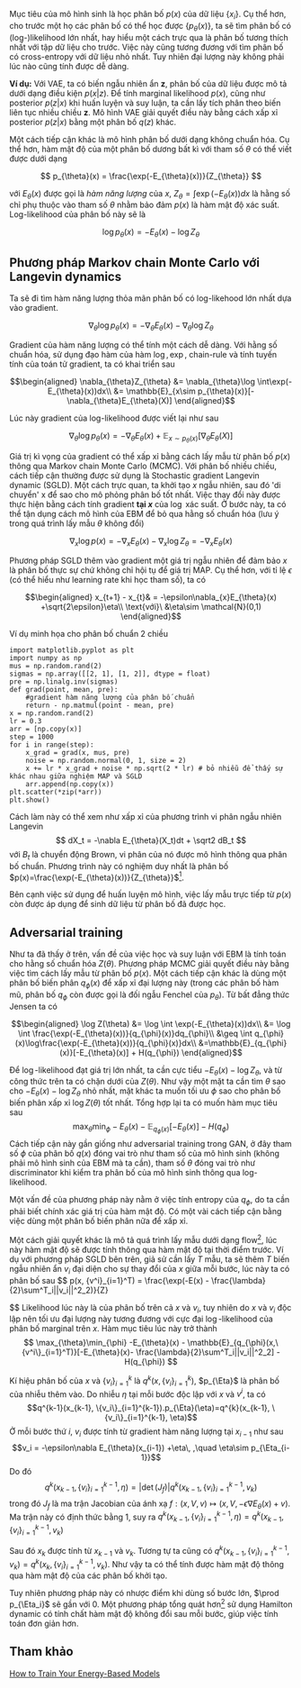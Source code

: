 Mục tiêu của mô hình sinh là học phân bố $p(x)$ của dữ liệu $\{x_i\}$. Cụ thể hơn, cho trước một họ các phân bố có thể học được $\{p_{\theta}(x)\}$, ta sẽ tìm phân bố có (log-)likelihood lớn nhất, hay hiểu một cách trực qua là phân bố tương thích nhất với tập dữ liệu cho trước. Việc này cũng tương đương với tìm phân bố có cross-entropy với dữ liệu nhỏ nhất. Tuy nhiên đại lượng này không phải lúc nào cũng tính được dễ dàng.<br>

**Ví dụ:** Với VAE, ta có biến ngẫu nhiên ẩn $\boldsymbol{z}$, phân bố của dữ liệu được mô tả dưới dạng điều kiện $p(x|z)$. Để tính marginal likelihood $p(x)$, cũng như posterior $p(z|x)$ khi huấn luyện và suy luận, ta cần lấy tích phân theo biến liên tục nhiều chiều $\boldsymbol{z}$. Mô hình VAE giải quyết điều này bằng cách xấp xỉ posterior $p(z|x)$ bằng một phân bố $q(z)$ khác.

Một cách tiếp cận khác là mô hình phân bố dưới dạng không chuẩn hóa. Cụ thể hơn, hàm mật độ của một phân bố dương bất kì với tham số $\theta$ có thể viết được dưới dạng

$$
p_{\theta}(x) = \frac{\exp(-E_{\theta}(x))}{Z_{\theta}}
$$

 với $E_{\theta}(x)$ được gọi là *hàm năng lượng* của $x$, $Z_{\theta}=\int\exp(-E_{\theta}(x))dx$ là hằng số chỉ phụ thuộc vào tham số $\theta$ nhằm bảo đảm $p(x)$ là hàm mật độ xác suất. Log-likelihood của phân bố này sẽ là
 
  $$
\log p_{\theta}(x)= -E_{\theta}(x) - \log Z_{\theta}
 $$
  ## Phương pháp Markov chain Monte Carlo với Langevin dynamics
 Ta sẽ đi tìm hàm năng lượng thỏa mãn phân bố có log-likehood lớn nhất dựa vào gradient.
 
 $$
 \nabla_{\theta}\log p_{\theta}(x)= -\nabla_{\theta}E_{\theta}(x) - \nabla_{\theta}\log Z_{\theta}
 $$
 
 Gradient của hàm năng lượng có thể tính một cách dễ dàng. Với hằng số chuẩn hóa, sử dụng đạo hàm của hàm $\log, \exp$, chain-rule và tính tuyến tính của toán tử gradient, ta có khai triển sau
 
 $$\begin{aligned}
 \nabla_{\theta}Z_{\theta} &=  \nabla_{\theta}\log \int\exp(-E_{\theta}(x))dx\\
 &= \mathbb{E}_{x\sim p_{\theta}(x)}[-\nabla_{\theta}E_{\theta}(X)]
 \end{aligned}$$
 
 Lúc này gradient của log-likelihood được viết lại như sau
 
 $$
  \nabla_{\theta}\log p_{\theta}(x)= -\nabla_{\theta}E_{\theta}(x) +\mathbb{E}_{x\sim p_{\theta}(x)}[\nabla_{\theta}E_{\theta}(X)]
 $$

 Giá trị kì vọng của gradient có thể xấp xỉ bằng cách lấy mẫu từ phân bố $p(x)$ thông qua Markov chain Monte Carlo (MCMC). Với phân bố nhiều chiều, cách tiếp cận thường được sử dụng là Stochastic gradient Langevin dynamic (SGLD). Một cách trực quan, ta khởi tạo $x$ ngẫu nhiên, sau đó 'di chuyển' x để sao cho mô phỏng phân bố tốt nhất. Việc thay đổi này được thực hiện bằng cách tính gradient **tại $x$** của $\log$ xác suất. Ở bước này, ta có thể tận dụng cách mô hình của EBM để bỏ qua hằng số chuẩn hóa (lưu ý trong quá trình lấy mẫu $\theta$ không đổi)
 
 $$
 \nabla_x\log p(x) = -\nabla_{x}E_{\theta}(x) - \nabla_{x}\log Z_{\theta}= -\nabla_{x}E_{\theta}(x)
 $$
 
 Phương pháp SGLD thêm vào gradient một giá trị ngẫu nhiên để đảm bảo $x$ là phân bố thực sự chứ không chỉ hội tụ để giá trị MAP. Cụ thể hơn, với tỉ lệ $\epsilon$ (có thể hiểu như learning rate khi học tham số), ta có
 
 $$\begin{aligned}
 x_{t+1} - x_{t}& = -\epsilon\nabla_{x}E_{\theta}(x) +\sqrt{2\epsilon}\eta\\
  \text{với}\  &\eta\sim \mathcal{N}(0,1)
  \end{aligned}$$
  
Ví dụ minh họa cho phân bố chuẩn 2 chiều
```
import matplotlib.pyplot as plt
import numpy as np
mus = np.random.rand(2)
sigmas = np.array([[2, 1], [1, 2]], dtype = float)
pre = np.linalg.inv(sigmas)
def grad(point, mean, pre):
    #gradient hàm năng lượng của phân bố chuẩn
    return - np.matmul(point - mean, pre) 
x = np.random.rand(2)
lr = 0.3
arr = [np.copy(x)]
step = 1000
for i in range(step):
    x_grad = grad(x, mus, pre)
    noise = np.random.normal(0, 1, size = 2)
    x += lr * x_grad + noise * np.sqrt(2 * lr) # bỏ nhiễu để thấy sự khác nhau giữa nghiệm MAP và SGLD
    arr.append(np.copy(x))
plt.scatter(*zip(*arr))
plt.show()
```
  Cách làm này có thể xem như xấp xỉ của phương trình vi phân ngẫu nhiên Langevin 
  $$
  dX_t = -\nabla E_{\theta}(X_t)dt  + \sqrt2 dB_t
  $$
  với $B_t$ là chuyển động Brown, vi phân của nó được mô hình thông qua phân bố chuẩn. Phương trình này có nghiệm duy nhất là phân bố $p(x)=\frac{\exp(-E_{\theta}(x))}{Z_{\theta}}$[$^1$].
  
  [$^1$]: https://link.springer.com/book/10.1007/978-1-4939-1323-7
  
  Bên cạnh việc sử dụng để huấn luyện mô hình, việc lấy mẫu trực tiếp từ $p(x)$ còn được áp dụng để sinh dữ liệu từ phân bố đã được học.
  ## Adversarial training
  Như ta đã thấy ở trên, vấn đề của việc học và suy luận với EBM là tính toán cho hằng số chuẩn hóa $Z(\theta)$. Phương pháp MCMC giải quyết điều này bằng việc tìm cách lấy mẫu từ phân bố $p(x)$. Một cách tiếp cận khác là dùng một phân bố biến phân $q_{\phi}(x)$ để xấp xỉ đại lượng này (trong các phân bố hàm mũ, phân bố $q_{\phi}$ còn được gọi là đối ngẫu Fenchel của $p_{\theta}$).  Từ bất đẳng thức Jensen ta có 
  

  $$\begin{aligned}
  \log Z(\theta) &= \log \int \exp(-E_{\theta}(x))dx\\
  &= \log \int \frac{\exp(-E_{\theta}(x))}{q_{\phi}(x)}dq_{\phi}\\
  &\geq \int q_{\phi}(x)\log\frac{\exp(-E_{\theta}(x))}{q_{\phi}(x)}dx\\
 &=\mathbb{E}_{q_{\phi}(x)}[-E_{\theta}(x)] + H(q_{\phi})
  \end{aligned}$$
  
  Để $\log$-likelihood đạt giá trị lớn nhất, ta cần cực tiểu $-E_{\theta}(x) - \log Z_{\theta}$, và từ công thức trên ta có chặn dưới của $Z(\theta)$. Như vậy một mặt ta cần tìm $\theta$ sao cho $-E_{\theta}(x) - \log Z_{\theta}$ nhỏ nhất, mặt khác ta muốn tối ưu $\phi$ sao cho phân bố biến phân xấp xỉ $\log Z(\theta)$  tốt nhất. Tổng hợp lại ta có muốn hàm mục tiêu sau
  $$
     \max_{\theta}\min_{\phi} -E_{\theta}(x) - \mathbb{E}_{q_{\phi}(x)}[-E_{\theta}(x)] - H(q_{\phi})
  $$
  Cách tiếp cận này gần giống như adversarial training trong GAN, ở đây tham số $\phi$ của phân bố $q(x)$ đóng vai trò như tham số của mô hình sinh (không phải mô hình sinh của EBM mà ta cần), tham số $\theta$ đóng vai trò như discriminator khi kiểm tra phân bố của mô hình sinh thông qua log-likelihood.
  
  Một vấn đề của phương pháp này nằm ở việc tính entropy của $q_{\phi}$, do ta cần phải biết chính xác giá trị của hàm mật độ. Có một vài cách tiếp cận bằng việc dùng một phân bố biến phân nữa để xấp xỉ.
  
  Một cách giải quyết khác là mô tả quá trình lấy mẫu dưới dạng flow[$^2$], lúc này hàm mật độ sẽ được tính thông qua hàm mật độ tại thời điểm trước. Ví dụ với phương pháp SGLD bên trên, giả sử cần lấy $T$ mẫu, ta sẽ thêm $T$ biến ngẫu nhiên ẩn $v_i$ đại diện cho sự thay đổi của $x$ giữa mỗi bước, lúc này ta có phân bố sau
  $$
  p(x, \{v^i\}_{i=1}^T) = \frac{\exp(-E(x) - \frac{\lambda}{2}\sum^T_i||v_i||^2_2)}{Z}

  $$
Likelihood lúc này là của phân bố trên cả $x$ và $v_i$, tuy nhiên do $x$ và $v_i$ độc lập nên tối ưu đại lượng này tương đương với cực đại $\log$-likelihood của phân bố marginal trên $x$. Hàm mục tiêu lúc này trở thành
  $$
     \max_{\theta}\min_{\phi} -E_{\theta}(x) - \mathbb{E}_{q_{\phi}(x,\{v^i\}_{i=1}^T)}[-E_{\theta}(x)- \frac{\lambda}{2}\sum^T_i||v_i||^2_2] - H(q_{\phi})
  $$

  Kí hiệu phân bố của $x$ và $\{v_i\}_{i=1}^k$ là $q^k(x, \{v_i\}_{i=1}^k)$, $p_{\Eta}$ là phân bố của nhiễu thêm vào. Do nhiễu $\eta$ tại mỗi bước độc lập với $x$ và $v^i$, ta có
  $$q^{k-1}(x_{k-1}, \{v_i\}_{i=1}^{k-1}).p_{\Eta}(\eta)=q^{k}(x_{k-1}, \{v_i\}_{i=1}^{k-1}, \eta)$$
  Ở mỗi bước thứ $i$, $v_i$ được tính từ gradient hàm năng lượng tại $x_{i-1}$ như sau
  $$v_i = -\epsilon\nabla E_{\theta}(x_{i-1}) +\eta\, ,\quad \eta\sim p_{\Eta_{i-1}}$$ 
  Do đó
  $$q^{k}(x_{k-1}, \{v_i\}_{i=1}^{k-1}, \eta)= |\det(J_f)| q^{k}(x_{k-1}, \{v_i\}_{i=1}^{k-1}, v_k)$$
  trong đó $J_f$ là ma trận Jacobian của ánh xạ $f:(x, V, v) \mapsto (x, V, -\epsilon\nabla E_{\theta}(x) + v)$. Ma trận này có định thức bằng $1$, suy ra $q^{k}(x_{k-1}, \{v_i\}_{i=1}^{k-1}, \eta)= q^{k}(x_{k-1}, \{v_i\}_{i=1}^{k-1}, v_k)$
  
  Sau đó $x_k$ được tính từ $x_{k-1}$ và $v_k$. Tương tự ta cũng có $q^{k}(x_{k-1}, \{v_i\}_{i=1}^{k-1}, v_k)=q^{k}(x_{k}, \{v_i\}_{i=1}^{k-1}, v_k)$. Như vậy ta có thể  tính được hàm mật độ thông qua hàm mật độ của các phân bố khởi tạo.
  
  Tuy nhiên phương pháp này có nhược điểm khi dùng số bước lớn, $\prod p_{\Eta_i}$ sẽ gần với $0$. Một phương pháp tổng quát hơn[$^2$] sử dụng Hamilton dynamic có tính chất hàm mật độ không đổi sau mỗi bước, giúp việc tính toán đơn giản hơn.
  
  [$^2$]: https://proceedings.neurips.cc/paper/2019/file/767d01b4bac1a1e8824c9b9f7cc79a04-Paper.pdf
  
  ## Tham khảo
 [How to Train Your Energy-Based Models](https://proceedings.neurips.cc/paper/2019/file/767d01b4bac1a1e8824c9b9f7cc79a04-Paper.pdf)
